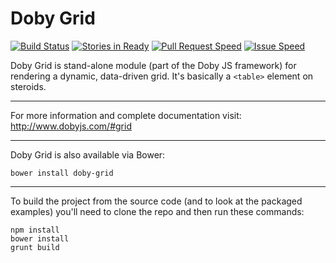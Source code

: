 
Doby Grid
=========
[![Build Status](https://travis-ci.org/globexdesigns/doby-grid.png)](https://travis-ci.org/globexdesigns/doby-grid) [![Stories in Ready](https://badge.waffle.io/globexdesigns/doby-grid.png?label=ready&title=Ready)](https://waffle.io/globexdesigns/doby-grid) [![Pull Request Speed](http://issuestats.com/github/globexdesigns/doby-grid/badge/pr?style=flat-square)](http://issuestats.com/github/globexdesigns/doby-grid) [![Issue Speed](http://issuestats.com/github/globexdesigns/doby-grid/badge/issue?style=flat-square)](http://issuestats.com/github/globexdesigns/doby-grid)

Doby Grid is stand-alone module (part of the Doby JS framework) for rendering a dynamic, data-driven grid. It's basically a `<table>` element on steroids.

---

For more information and complete documentation visit: http://www.dobyjs.com/#grid

---

Doby Grid is also available via Bower:

```bower install doby-grid```

---

To build the project from the source code (and to look at the packaged examples) you'll need to clone the repo and then run these commands:

```
npm install
bower install
grunt build
```

